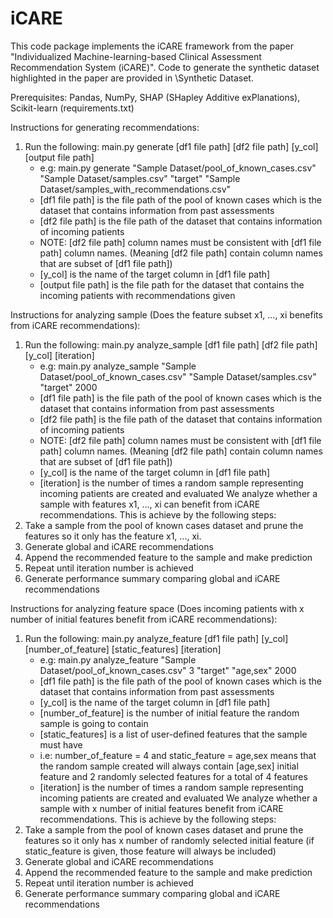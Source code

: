 # iCARE

This code package implements the iCARE framework from the paper "Individualized Machine-learning-based Clinical Assessment Recommendation System (iCARE)". Code to generate the synthetic dataset highlighted in the paper are provided in \Synthetic Dataset\.

Prerequisites: Pandas, NumPy, SHAP (SHapley Additive exPlanations), Scikit-learn (requirements.txt)

Instructions for generating recommendations:
1. Run the following: main.py generate [df1 file path] [df2 file path] [y_col] [output file path]
   - e.g: main.py generate "Sample Dataset/pool_of_known_cases.csv" "Sample Dataset/samples.csv" "target" "Sample Dataset/samples_with_recommendations.csv"
   - [df1 file path] is the file path of the pool of known cases which is the dataset that contains information from past assessments
   - [df2 file path] is the file path of the dataset that contains information of incoming patients
   - NOTE: [df2 file path] column names must be consistent with [df1 file path] column names. (Meaning [df2 file path] contain column names that are subset of [df1 file path])
   - [y_col] is the name of the target column in [df1 file path]
   - [output file path] is the file path for the dataset that contains the incoming patients with recommendations given
  
Instructions for analyzing sample (Does the feature subset x1, ..., xi benefits from iCARE recommendations):
1. Run the following: main.py analyze_sample [df1 file path] [df2 file path] [y_col] [iteration]
   - e.g: main.py analyze_sample "Sample Dataset/pool_of_known_cases.csv" "Sample Dataset/samples.csv" "target" 2000
   - [df1 file path] is the file path of the pool of known cases which is the dataset that contains information from past assessments
   - [df2 file path] is the file path of the dataset that contains information of incoming patients
   - NOTE: [df2 file path] column names must be consistent with [df1 file path] column names. (Meaning [df2 file path] contain column names that are subset of [df1 file path])
   - [y_col] is the name of the target column in [df1 file path]
   - [iteration] is the number of times a random sample representing incoming patients are created and evaluated
We analyze whether a sample with features x1, ..., xi can benefit from iCARE recommendations. This is achieve by the following steps:
1. Take a sample from the pool of known cases dataset and prune the features so it only has the feature x1, ..., xi.
2. Generate global and iCARE recommendations
3. Append the recommended feature to the sample and make prediction
4. Repeat until iteration number is achieved
5. Generate performance summary comparing global and iCARE recommendations

Instructions for analyzing feature space (Does incoming patients with x number of initial features benefit from iCARE recommendations):
1. Run the following: main.py analyze_feature [df1 file path] [y_col] [number_of_feature] [static_features] [iteration]
   - e.g: main.py analyze_feature "Sample Dataset/pool_of_known_cases.csv" 3 "target" "age,sex" 2000
   - [df1 file path] is the file path of the pool of known cases which is the dataset that contains information from past assessments
   - [y_col] is the name of the target column in [df1 file path]
   - [number_of_feature] is the number of initial feature the random sample is going to contain
   - [static_features] is a list of user-defined features that the sample must have
   - i.e: number_of_feature = 4 and static_feature = age,sex means that the random sample created will always contain [age,sex] initial feature and 2 randomly selected features for a total of 4 features
   - [iteration] is the number of times a random sample representing incoming patients are created and evaluated
We analyze whether a sample with x number of initial features benefit from iCARE recommendations. This is achieve by the following steps:
1. Take a sample from the pool of known cases dataset and prune the features so it only has x number of randomly selected initial feature (if static_feature is given, those feature will always be included)
2. Generate global and iCARE recommendations
3. Append the recommended feature to the sample and make prediction
4. Repeat until iteration number is achieved
5. Generate performance summary comparing global and iCARE recommendations
 
